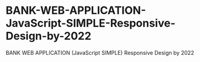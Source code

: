 # BANK-WEB-APPLICATION-JavaScript-SIMPLE-Responsive-Design-by-2022
BANK WEB APPLICATION (JavaScript SIMPLE) Responsive Design by 2022
